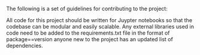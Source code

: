The following is a set of guidelines for contributing to the project:

All code for this project should be written for Juypter notebooks so that the codebase can be modular and easily scalable. Any external libraries used in code need to be added to the requirements.txt file in the format of package==version anyone new to the project has an updated list of dependencies.
